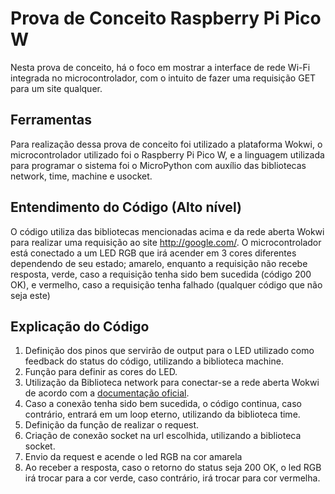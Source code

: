 # Prova de Conceito Raspberry Pi Pico W

Nesta prova de conceito, há o foco em mostrar a interface de rede Wi-Fi integrada no microcontrolador, com o intuito de fazer uma requisição GET para um site qualquer. 

## Ferramentas

Para realização dessa prova de conceito foi utilizado a plataforma Wokwi, o microcontrolador utilizado foi o Raspberry Pi Pico W, e a linguagem utilizada para programar o sistema foi o MicroPython com auxílio das bibliotecas network, time, machine e usocket.

## Entendimento do Código (Alto nível)

O código utiliza das bibliotecas mencionadas acima e da rede aberta Wokwi para realizar uma requisição ao site http://google.com/. O microcontrolador está conectado a um LED RGB que irá acender em 3 cores diferentes dependendo de seu estado; amarelo, enquanto a requisição não recebe resposta, verde, caso a requisição tenha sido bem sucedida (código 200 OK), e vermelho, caso a requisição tenha falhado (qualquer código que não seja este)

## Explicação do Código

1. Definição dos pinos que servirão de output para o LED utilizado como feedback do status do código, utilizando a biblioteca machine.
2. Função para definir as cores do LED.
3. Utilização da Biblioteca network para conectar-se a rede aberta Wokwi de acordo com a [documentação oficial](https://docs.wokwi.com/pt-BR/guides/esp32-wifi).
4. Caso a conexão tenha sido bem sucedida, o código continua, caso contrário, entrará em um loop eterno, utilizando da biblioteca time.
5. Definição da função de realizar o request.
6. Criação de conexão socket na url escolhida, utilizando a biblioteca socket.
7. Envio da request e acende o led RGB na cor amarela
8. Ao receber a resposta, caso o retorno do status seja 200 OK, o led RGB irá trocar para a cor verde, caso contrário, irá trocar para cor vermelha.
